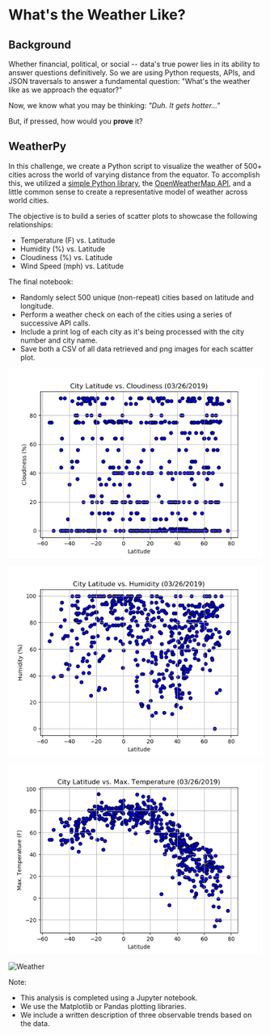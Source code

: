 # What's the Weather Like?

## Background

Whether financial, political, or social -- data's true power lies in its ability to answer questions definitively. So we are using Python requests, APIs, and JSON traversals to answer a fundamental question: "What's the weather like as we approach the equator?"

Now, we know what you may be thinking: _"Duh. It gets hotter..."_

But, if pressed, how would you **prove** it?

## WeatherPy

In this challenge, we create a Python script to visualize the weather of 500+ cities across the world of varying distance from the equator. To accomplish this, we utilized a [simple Python library](https://pypi.python.org/pypi/citipy), the [OpenWeatherMap API](https://openweathermap.org/api), and a little common sense to create a representative model of weather across world cities.

The objective is to build a series of scatter plots to showcase the following relationships:

* Temperature (F) vs. Latitude
* Humidity (%) vs. Latitude
* Cloudiness (%) vs. Latitude
* Wind Speed (mph) vs. Latitude

The final notebook:

* Randomly select 500 unique (non-repeat) cities based on latitude and longitude.
* Perform a weather check on each of the cities using a series of successive API calls.
* Include a print log of each city as it's being processed with the city number and city name.
* Save both a CSV of all data retrieved and png images for each scatter plot.

![Weather](Images/Cloudiness.png)

![Weather](Images/Humidity.png)

![Weather](Images/Max_Temp.png)

![Weather](Images/Wind_Speed.png)

Note:

* This analysis is completed using a Jupyter notebook.
* We use the Matplotlib or Pandas plotting libraries.
* We include a written description of three observable trends based on the data.



